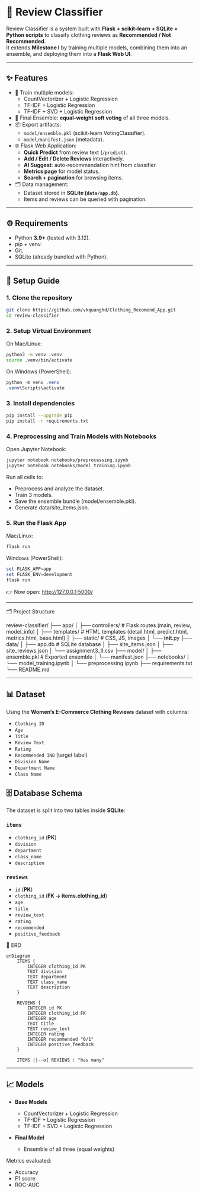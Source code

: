 # 🧾 Review Classifier 

Review Classifier is a system built with **Flask + scikit-learn + SQLite + Python scripts** to classify clothing reviews as **Recommended / Not Recommended**.  
It extends **Milestone I** by training multiple models, combining them into an ensemble, and deploying them into a **Flask Web UI**.

---

## ✨ Features

- 📝 Train multiple models:
  - CountVectorizer + Logistic Regression
  - TF-IDF + Logistic Regression
  - TF-IDF + SVD + Logistic Regression
- 🤝 Final Ensemble: **equal-weight soft voting** of all three models.
- 📦 Export artifacts:
  - `model/ensemble.pkl` (scikit-learn VotingClassifier).
  - `model/manifest.json` (metadata).
- 🌐 Flask Web Application:
  - **Quick Predict** from review text (`/predict`).
  - **Add / Edit / Delete Reviews** interactively.
  - **AI Suggest**: auto-recommendation hint from classifier.
  - **Metrics page** for model status.
  - **Search + pagination** for browsing items.
- 🗂 Data management:
  - Dataset stored in **SQLite (`data/app.db`)**.
  - Items and reviews can be queried with pagination.

---

## ⚙️ Requirements

- Python **3.9+** (tested with 3.12).
- pip + venv.
- Git.
- SQLite (already bundled with Python).

---

 ## 🚀 Setup Guide

### 1. Clone the repository
 ```bash
 git clone https://github.com/vkquanghd/Clothing_Recomend_App.git
 cd review-classifier
 ```

 ### 2. Setup Virtual Environment

 On Mac/Linux:
 ```bash
 python3 -m venv .venv
 source .venv/bin/activate
 ```

 On Windows (PowerShell):
 ```powershell
 python -m venv .venv
 .venv\Scripts\activate
 ```

 ### 3. Install dependencies
 ```bash
 pip install --upgrade pip
 pip install -r requirements.txt
 ```

### 4. Preprocessing and Train Models with Notebooks

Open Jupyter Notebook:

```bash
jupyter notebook notebooks/preprocessing.ipynb
jupyter notebook notebooks/model_training.ipynb
```
 
 Run all cells to:
 - Preprocess and analyze the dataset.
 - Train 3 models.
 - Save the ensemble bundle (model/ensemble.pkl).
 - Generate data/site_items.json.

 ### 5. Run the Flask App

 Mac/Linux:
 ```bash
 flask run
 ```

 Windows (PowerShell):
 ```powershell
 set FLASK_APP=app
 set FLASK_ENV=development
 flask run
 ```

 👉 Now open: http://127.0.0.1:5000/

 ---

 🗂 Project Structure

review-classifier/
 ├── app/
 │   ├── controllers/   # Flask routes (main, review, model_info)
 │   ├── templates/     # HTML templates (detail.html, predict.html, metrics.html, base.html)
 │   ├── static/        # CSS, JS, images
 │   └── __init__.py
 ├── data/
 │   ├── app.db         # SQLite database
 │   ├── site_items.json
 │   ├── site_reviews.json
 │   └── assignment3_II.csv
 ├── model/
 │   ├── ensemble.pkl   # Exported ensemble
 │   └── manifest.json
 ├── notebooks/
 │   └── model_training.ipynb
 │   └── preprocessing.ipynb
 ├── requirements.txt
 └── README.md

 ---

 ## 📊 Dataset

 Using the **Women’s E-Commerce Clothing Reviews** dataset with columns:
 - `Clothing ID`
 - `Age`
 - `Title`
 - `Review Text`
 - `Rating`
 - `Recommended IND` (target label)
 - `Division Name`
 - `Department Name`
 - `Class Name`


## 🗄️ Database Schema

The dataset is split into two tables inside **SQLite**:

### `items`
- `clothing_id` (**PK**)  
- `division`  
- `department`  
- `class_name`  
- `description`  

### `reviews`
- `id` (**PK**)  
- `clothing_id` (**FK → items.clothing_id**)  
- `age`  
- `title`  
- `review_text`  
- `rating`  
- `recommended`  
- `positive_feedback`  


📐 ERD

```mermaid
erDiagram
    ITEMS {
        INTEGER clothing_id PK
        TEXT division
        TEXT department
        TEXT class_name
        TEXT description
    }

    REVIEWS {
        INTEGER id PK
        INTEGER clothing_id FK
        INTEGER age
        TEXT title
        TEXT review_text
        INTEGER rating
        INTEGER recommended "0/1"
        INTEGER positive_feedback
    }

    ITEMS ||--o{ REVIEWS : "has many"
```
---


 ## 📈 Models

- **Base Models**
  - CountVectorizer + Logistic Regression  
  - TF-IDF + Logistic Regression  
  - TF-IDF + SVD + Logistic Regression  

- **Final Model**
  - Ensemble of all three (equal weights)  

 Metrics evaluated:
 - Accuracy
 - F1 score
 - ROC-AUC


